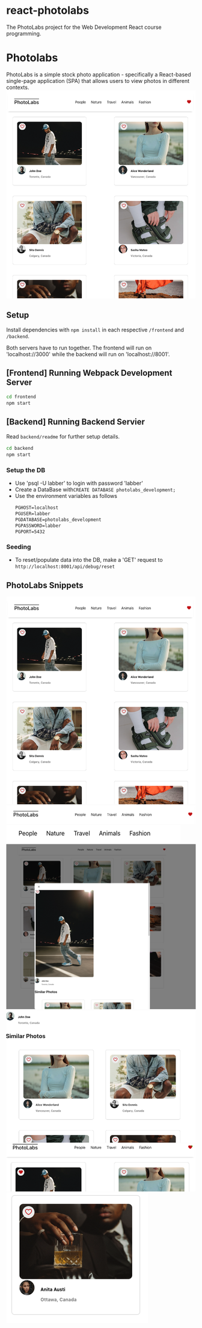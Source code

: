 # react-photolabs
The PhotoLabs project for the Web Development React course programming.

# Photolabs
PhotoLabs is a simple stock photo application - specifically a React-based single-page application (SPA) that allows users to view photos in different contexts. 
 !['PhotoLabs OverView'](https://github.com/mosszion/photolabs/blob/main/doc/PhotoLabOverview.png)


## Setup

Install dependencies with `npm install` in each respective `/frontend` and `/backend`.

Both servers have to run together. The frontend will run on 'localhost://3000' while the backend will run on 'localhost://8001'.

## [Frontend] Running Webpack Development Server

```sh
cd frontend
npm start
```

## [Backend] Running Backend Servier

Read `backend/readme` for further setup details.

```sh
cd backend
npm start
```
### Setup the DB
 * Use 'psql -U labber' to login with password 'labber'
 * Create a DataBase with`CREATE DATABASE photolabs_development;`
 * Use the environment variables as follows
      ```
    PGHOST=localhost
    PGUSER=labber
    PGDATABASE=photolabs_development
    PGPASSWORD=labber
    PGPORT=5432
    ```
### Seeding 
 * To reset/populate data into the DB, make a 'GET' request to `http://localhost:8001/api/debug/reset`

## PhotoLabs Snippets
 !['PhotoLabs OverView'](https://github.com/mosszion/photolabs/blob/main/doc/PhotoLabOverview.png)
 !['Navigation Bar](https://github.com/mosszion/photolabs/blob/main/doc/NavigationBar.png)
 ![List of the Topics on the Navigational Bar](https://github.com/mosszion/photolabs/blob/main/doc/TopicLists.png)
 !['Selected Photo Modal'](https://github.com/mosszion/photolabs/blob/main/doc/PhotoModal.png)
 !['Similar photos will be shown down below the clicked photo in the modal'](https://github.com/mosszion/photolabs/blob/main/doc/SimilarPhotosInPhotoModal.png)
 !['Liked Photo with Notification at Topbar'](https://github.com/mosszion/photolabs/blob/main/doc/SelectedLikeWithNotification.png)
 !['A single photo item preview'](https://github.com/mosszion/photolabs/blob/main/doc/PhotoListItem.png)
